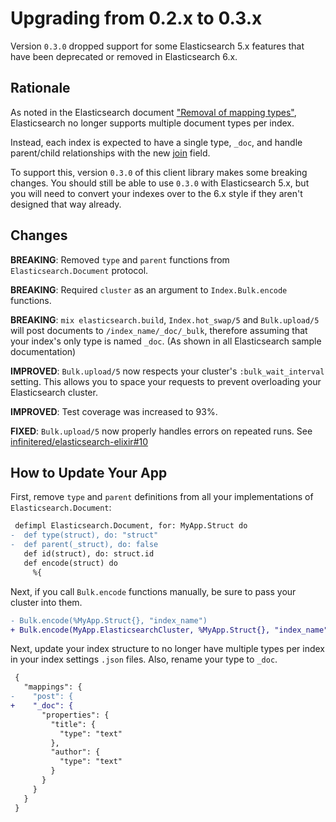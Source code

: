 # Upgrading from 0.2.x to 0.3.x

Version `0.3.0` dropped support for some Elasticsearch 5.x features that have
been deprecated or removed in Elasticsearch 6.x.

## Rationale

As noted in the Elasticsearch document ["Removal of mapping
types"](https://www.elastic.co/guide/en/elasticsearch/reference/6.2/removal-of-types.html),
Elasticsearch no longer supports multiple document types per index.

Instead, each index is expected to have a single type, `_doc`, and handle
parent/child relationships with the new
[join](https://www.elastic.co/guide/en/elasticsearch/reference/6.2/parent-join.html)
field.

To support this, version `0.3.0` of this client library makes some breaking
changes. You should still be able to use `0.3.0` with Elasticsearch 5.x, 
but you will need to convert your indexes over to the 6.x style if they
aren't designed that way already.

## Changes

**BREAKING**: Removed `type` and `parent` functions from
`Elasticsearch.Document` protocol. 

**BREAKING**: Required `cluster` as an argument to `Index.Bulk.encode`
functions.

**BREAKING**: `mix elasticsearch.build`, `Index.hot_swap/5` and
`Bulk.upload/5` will post documents to `/index_name/_doc/_bulk`, therefore
assuming that your index's only type is named `_doc`. (As shown in all
Elasticsearch sample documentation)

**IMPROVED**: `Bulk.upload/5` now respects your cluster's
`:bulk_wait_interval` setting. This allows you to space your requests to
prevent overloading your Elasticsearch cluster.

**IMPROVED**: Test coverage was increased to 93%.

**FIXED**: `Bulk.upload/5` now properly handles errors on repeated runs.
See [infinitered/elasticsearch-elixir#10](https://github.com/infinitered/elasticsearch-elixir/issues/10)

## How to Update Your App

First, remove `type` and `parent` definitions from all your implementations
of `Elasticsearch.Document`:

```diff
 defimpl Elasticsearch.Document, for: MyApp.Struct do
-  def type(struct), do: "struct"
-  def parent(_struct), do: false
   def id(struct), do: struct.id
   def encode(struct) do
     %{
```

Next, if you call `Bulk.encode` functions manually, be sure to pass your
cluster into them.

```diff
- Bulk.encode(%MyApp.Struct{}, "index_name")
+ Bulk.encode(MyApp.ElasticsearchCluster, %MyApp.Struct{}, "index_name")
```

Next, update your index structure to no longer have multiple types per index
in your index settings `.json` files. Also, rename your type to `_doc`.

```diff
 {
   "mappings": {
-    "post": {
+    "_doc": {
       "properties": {
         "title": {
           "type": "text"
         },
         "author": {
           "type": "text"
         }
       }
     }
   }
 }
```
